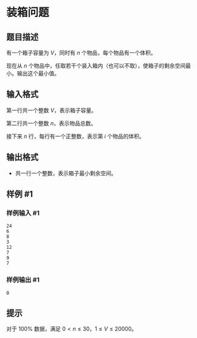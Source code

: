 # 装箱问题

## 题目描述

有一个箱子容量为 $V$，同时有 $n$ 个物品，每个物品有一个体积。


现在从 $n$ 个物品中，任取若干个装入箱内（也可以不取），使箱子的剩余空间最小。输出这个最小值。

## 输入格式

第一行共一个整数 $V$，表示箱子容量。

第二行共一个整数 $n$，表示物品总数。

接下来 $n$ 行，每行有一个正整数，表示第 $i$ 个物品的体积。

## 输出格式

- 共一行一个整数，表示箱子最小剩余空间。

## 样例 #1

### 样例输入 #1

```
24
6
8
3
12
7
9
7
```

### 样例输出 #1

```
0
```

## 提示

对于 $100\%$ 数据，满足 $0<n \le 30$，$1 \le V \le 20000$。